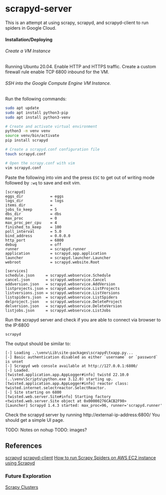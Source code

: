 # scrapyd-server

This is an attempt at using scrapy, scrapyd, and scrapyd-client to run spiders in Google Cloud.

#### Installation/Deploying
###### Create a VM Instance
Running Ubuntu 20.04.
Enable HTTP and HTTPS traffic.
Create a custom firewall rule enable TCP 6800 inbound for the VM.
###### SSH into the Google Compute Engine VM Instance.
Run the following commands:
```sh
sudo apt update
sudo apt install python3-pip
sudo apt install python3-venv

# Create and activate virtual environment
python3 -m venv venv
source venv/bin/activate
pip install scrapyd

# Create a scrapyd.conf configuration file
touch scrapyd.conf

# Open the scrapy.conf with vim
vim scrapyd.conf
```
Paste the following into vim and the press `ESC` to get out of writing mode followed by `:wq` to save and exit vim.

```
[scrapyd]
eggs_dir            = eggs
logs_dir            = logs
items_dir           =
jobs_to_keep        = 5
dbs_dir             = dbs
max_proc            = 0
max_proc_per_cpu    = 4
finished_to_keep    = 100
poll_interval       = 5.0
bind_address        = 0.0.0.0
http_port           = 6800
debug               = off
runner              = scrapyd.runner
application         = scrapyd.app.application
launcher            = scrapyd.launcher.Launcher
webroot             = scrapyd.website.Root

[services]
schedule.json     = scrapyd.webservice.Schedule
cancel.json       = scrapyd.webservice.Cancel
addversion.json   = scrapyd.webservice.AddVersion
listprojects.json = scrapyd.webservice.ListProjects
listversions.json = scrapyd.webservice.ListVersions
listspiders.json  = scrapyd.webservice.ListSpiders
delproject.json   = scrapyd.webservice.DeleteProject
delversion.json   = scrapyd.webservice.DeleteVersion
listjobs.json     = scrapyd.webservice.ListJobs
```

Run the scrapyd server and check if you are able to connect via browser to the IP:6800
```sh
scrapyd
```

The output should be similar to:
```
[-] Loading ..\venv\Lib\site-packages\scrapyd\txapp.py...
[-] Basic authentication disabled as either `username` or `password` is unset
[-] Scrapyd web console available at http://127.0.0.1:6800/
[-] Loaded.
[twisted.application.app.AppLogger#info] twistd 22.10.0 (..\venv\Scripts\python.exe 3.12.0) starting up.
[twisted.application.app.AppLogger#info] reactor class: twisted.internet.selectreactor.SelectReactor.
[-] Site starting on 6800
[twisted.web.server.Site#info] Starting factory <twisted.web.server.Site object at 0x00000276CACB2F90>
[Launcher] Scrapyd 1.4.3 started: max_proc=96, runner='scrapyd.runner'
```

Check the scrapyd server by running http://external-ip-address:6800/
You should get a simple UI page.

TODO: Notes on nohup
TODO: images?

## References
[scrapyd](https://scrapyd.readthedocs.io/en/latest/)
[scrapyd-client](https://github.com/scrapy/scrapyd-client)
[How to run Scrapy Spiders on AWS EC2 instance using Scrapyd](https://mtuseeq.medium.com/how-to-run-scrapy-spiders-on-aws-ec2-instance-using-scrapyd-a6422961c017)

### Future Exploration
[Scrapy Clusters](https://freedium.cfd/https://python.plainenglish.io/harnessing-distributed-crawling-for-large-scale-web-scraping-tasks-00814ed37770)

